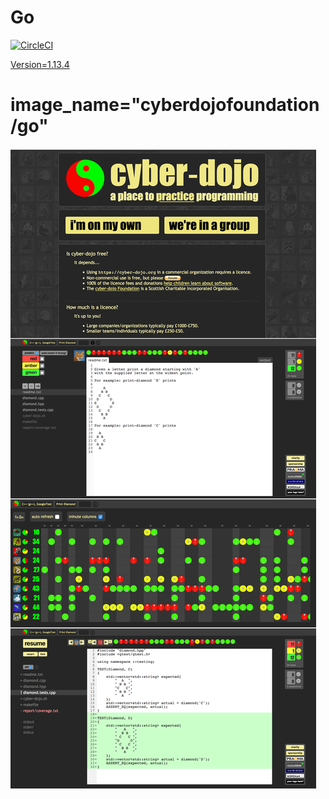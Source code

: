 # Go

[![CircleCI](https://circleci.com/gh/cyber-dojo-languages/go.svg?style=svg)](https://circleci.com/gh/cyber-dojo-languages/go)

[Version=1.13.4](https://github.com/cyber-dojo-languages/go/blob/master/check_version.sh)

# image_name="cyberdojofoundation/go"

![cyber-dojo.org home page](https://github.com/cyber-dojo/cyber-dojo/blob/master/shared/home_page_snapshot.png)
